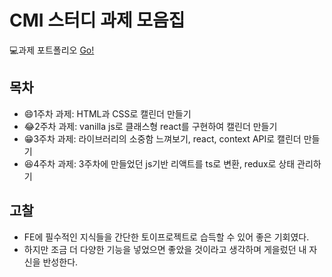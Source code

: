 # CMI 스터디 과제 모음집

💻과제 포트폴리오 [Go!](https://kingyong9169.github.io/CMI-Calender/)

## 목차

- 😄1주차 과제: HTML과 CSS로 캘린더 만들기
- 😂2주차 과제: vanilla js로 클래스형 react를 구현하여 캘린더 만들기
- 😁3주차 과제: 라이브러리의 소중함 느껴보기, react, context API로 캘린더 만들기
- 😆4주차 과제: 3주차에 만들었던 js기반 리액트를 ts로 변환, redux로 상태 관리하기

## 고찰
- FE에 필수적인 지식들을 간단한 토이프로젝트로 습득할 수 있어 좋은 기회였다.
- 하지만 조금 더 다양한 기능을 넣었으면 좋았을 것이라고 생각하며 게을렀던 내 자신을 반성한다.
